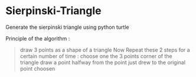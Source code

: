 # Sierpinski-Triangle
Generate the sierpinski triangle using python turtle

Principle of the algorithm :

> draw 3 points as a shape of a triangle
Now Repeat these 2 steps for a certain number of time :
> choose one the 3 points corner of the triangle
> draw a point halfway from the point just drew to the original point choosen
